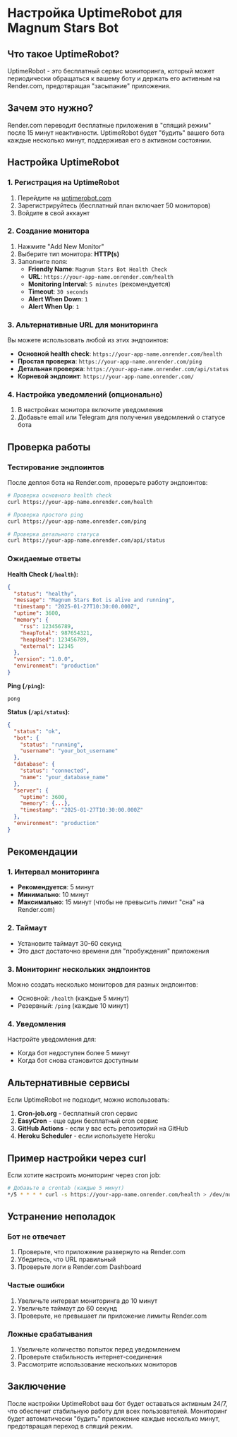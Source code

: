# Настройка UptimeRobot для Magnum Stars Bot

## Что такое UptimeRobot?

UptimeRobot - это бесплатный сервис мониторинга, который может периодически обращаться к вашему боту и держать его активным на Render.com, предотвращая "засыпание" приложения.

## Зачем это нужно?

Render.com переводит бесплатные приложения в "спящий режим" после 15 минут неактивности. UptimeRobot будет "будить" вашего бота каждые несколько минут, поддерживая его в активном состоянии.

## Настройка UptimeRobot

### 1. Регистрация на UptimeRobot

1. Перейдите на [uptimerobot.com](https://uptimerobot.com)
2. Зарегистрируйтесь (бесплатный план включает 50 мониторов)
3. Войдите в свой аккаунт

### 2. Создание монитора

1. Нажмите "Add New Monitor"
2. Выберите тип монитора: **HTTP(s)**
3. Заполните поля:
   - **Friendly Name**: `Magnum Stars Bot Health Check`
   - **URL**: `https://your-app-name.onrender.com/health`
   - **Monitoring Interval**: `5 minutes` (рекомендуется)
   - **Timeout**: `30 seconds`
   - **Alert When Down**: `1`
   - **Alert When Up**: `1`

### 3. Альтернативные URL для мониторинга

Вы можете использовать любой из этих эндпоинтов:

- **Основной health check**: `https://your-app-name.onrender.com/health`
- **Простая проверка**: `https://your-app-name.onrender.com/ping`
- **Детальная проверка**: `https://your-app-name.onrender.com/api/status`
- **Корневой эндпоинт**: `https://your-app-name.onrender.com/`

### 4. Настройка уведомлений (опционально)

1. В настройках монитора включите уведомления
2. Добавьте email или Telegram для получения уведомлений о статусе бота

## Проверка работы

### Тестирование эндпоинтов

После деплоя бота на Render.com, проверьте работу эндпоинтов:

```bash
# Проверка основного health check
curl https://your-app-name.onrender.com/health

# Проверка простого ping
curl https://your-app-name.onrender.com/ping

# Проверка детального статуса
curl https://your-app-name.onrender.com/api/status
```

### Ожидаемые ответы

**Health Check (`/health`):**
```json
{
  "status": "healthy",
  "message": "Magnum Stars Bot is alive and running",
  "timestamp": "2025-01-27T10:30:00.000Z",
  "uptime": 3600,
  "memory": {
    "rss": 123456789,
    "heapTotal": 987654321,
    "heapUsed": 123456789,
    "external": 12345
  },
  "version": "1.0.0",
  "environment": "production"
}
```

**Ping (`/ping`):**
```
pong
```

**Status (`/api/status`):**
```json
{
  "status": "ok",
  "bot": {
    "status": "running",
    "username": "your_bot_username"
  },
  "database": {
    "status": "connected",
    "name": "your_database_name"
  },
  "server": {
    "uptime": 3600,
    "memory": {...},
    "timestamp": "2025-01-27T10:30:00.000Z"
  },
  "environment": "production"
}
```

## Рекомендации

### 1. Интервал мониторинга
- **Рекомендуется**: 5 минут
- **Минимально**: 10 минут
- **Максимально**: 15 минут (чтобы не превысить лимит "сна" на Render.com)

### 2. Таймаут
- Установите таймаут 30-60 секунд
- Это даст достаточно времени для "пробуждения" приложения

### 3. Мониторинг нескольких эндпоинтов
Можно создать несколько мониторов для разных эндпоинтов:
- Основной: `/health` (каждые 5 минут)
- Резервный: `/ping` (каждые 10 минут)

### 4. Уведомления
Настройте уведомления для:
- Когда бот недоступен более 5 минут
- Когда бот снова становится доступным

## Альтернативные сервисы

Если UptimeRobot не подходит, можно использовать:

1. **Cron-job.org** - бесплатный cron сервис
2. **EasyCron** - еще один бесплатный cron сервис
3. **GitHub Actions** - если у вас есть репозиторий на GitHub
4. **Heroku Scheduler** - если используете Heroku

## Пример настройки через curl

Если хотите настроить мониторинг через cron job:

```bash
# Добавьте в crontab (каждые 5 минут)
*/5 * * * * curl -s https://your-app-name.onrender.com/health > /dev/null 2>&1
```

## Устранение неполадок

### Бот не отвечает
1. Проверьте, что приложение развернуто на Render.com
2. Убедитесь, что URL правильный
3. Проверьте логи в Render.com Dashboard

### Частые ошибки
1. Увеличьте интервал мониторинга до 10 минут
2. Увеличьте таймаут до 60 секунд
3. Проверьте, не превышает ли приложение лимиты Render.com

### Ложные срабатывания
1. Увеличьте количество попыток перед уведомлением
2. Проверьте стабильность интернет-соединения
3. Рассмотрите использование нескольких мониторов

## Заключение

После настройки UptimeRobot ваш бот будет оставаться активным 24/7, что обеспечит стабильную работу для всех пользователей. Мониторинг будет автоматически "будить" приложение каждые несколько минут, предотвращая переход в спящий режим.
